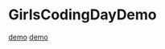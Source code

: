 # GirlsCodingDayDemo
[demo](https://zhang-siming.github.io/GirlsCodingDayDemo/Bootstrap/startbootstrap-clean-blog-gh-pages/index.html)
[demo](https://zhang-siming.github.io/GirlsCodingDayDemo/试卷/index.html)
